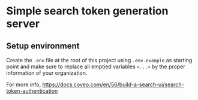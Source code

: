 # Simple search token generation server

## Setup environment

Create the `.env` file at the root of this project using `.env.example` as starting point and make sure to replace all emptied variables `<...>` by the proper information of your organization.

For more info, https://docs.coveo.com/en/56/build-a-search-ui/search-token-authentication
